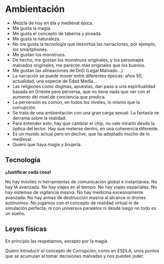 # Ambientación

* Mezcla de hoy en día y medieval épica.
* Me gusta la magia.
* Me gusta el concepto de taberna y posada.
* Me gusta la naturaleza.
* No me gusta la tecnología que desvirtúa las narraciones, por ejemplo, los smartphones.
* Me gustan los monstruos.
* De hecho, me gustan los monstruos originales, y los personajes malvados originales, me parecen más originales que los buenos.
* Me gustan las alineaciones de DnD (Legal Malvado...)
* La narración se puede mover entre diferentes épocas: años 50, actualidad, una especie de Edad Media...
* Las religiones como dogmas, apuestas, dan paso a una espiritualidad basada en Oriente pero perversa, que no tiene nada que ver con el aumento del nivel de conciencia que predica.
* La perversión es común, en todos los niveles, lo mismo que la corrupción.
* Se trata de una ambientación con una gran carga sexual. La fantasía se derrama sobre la realidad.
* Para entender esto, hay que cambiar el chip, no vale mirarlo desde la óptica del lector. Hay que meterse dentro, en una coherencia diferente.
* Es un mundo actual pero en declive, que ha adoptado mucho de lo medieval.
* Quiero que haya magia y brujería.

## Tecnología

**¡Justificar cada cosa!**

No hay móviles ni herramientas de comunicación global e instantánea.
No hay IA avanzada.
No hay viajes en el tiempo.
No hay viajes espaciales.
No hay sistemas de vigilancia masiva.
No hay medicina excesivamente avanzada.
No hay armas de destrucción masiva al alcance ni drones autónomos.
No jugamos con el concepto de realidad virtual ni de simulación perfecta, ni con universos paralelos ni desde luego no todo es un sueño.

## Leyes físicas

En principio las respetamos, excepto por la magia.



Quiero introducir el concepto de Corrupción, como en ESDLA, unos puntos que se acumulan al tomar decisiones malvadas y nos pueden joder.
